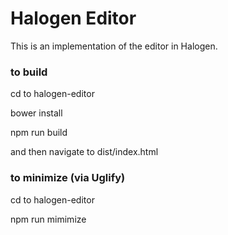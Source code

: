 Halogen Editor
==============

This is an implementation of the editor in Halogen.

### to build

   cd to halogen-editor

   bower install

   npm run build

   and then navigate to dist/index.html

### to minimize (via Uglify)

  cd to halogen-editor

  npm run mimimize
